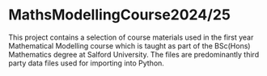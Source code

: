 # MathsModellingCourse2024/25

This project contains a selection of course materials used in the first year Mathematical Modelling course which is taught as part of the BSc(Hons) Mathematics degree at Salford University. The files are predominantly third party data files used for importing into Python.  
